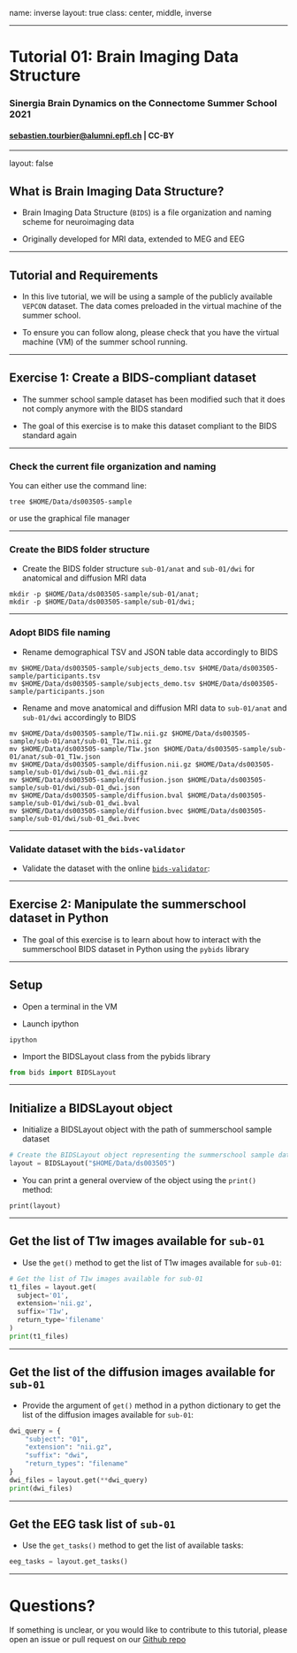 name: inverse
layout: true
class: center, middle, inverse

---

# Tutorial 01: Brain Imaging Data Structure

### Sinergia Brain Dynamics on the Connectome Summer School 2021

#### sebastien.tourbier@alumni.epfl.ch  |  CC-BY

---

layout: false

## What is Brain Imaging Data Structure?

- Brain Imaging Data Structure (`BIDS`) is a file organization and naming scheme for neuroimaging data

- Originally developed for MRI data, extended to MEG and EEG

---

## Tutorial and Requirements

- In this live tutorial, we will be using a sample of the publicly
 available `VEPCON` dataset. The data comes
 preloaded in the virtual machine of the summer school.

- To ensure you can follow along, please check that you have the
 virtual machine (VM) of the summer school running.

---

## Exercise 1: Create a BIDS-compliant dataset

- The summer school sample dataset has been modified such that it does not comply anymore with the BIDS standard

- The goal of this exercise is to make this dataset compliant to the BIDS standard again

---

### Check the current file organization and naming

You can either use the command line:

```
tree $HOME/Data/ds003505-sample
```

or use the graphical file manager

---

### Create the BIDS folder structure

- Create the BIDS folder structure `sub-01/anat` and `sub-01/dwi` for anatomical and diffusion MRI data
```
mkdir -p $HOME/Data/ds003505-sample/sub-01/anat;
mkdir -p $HOME/Data/ds003505-sample/sub-01/dwi;
```

---

### Adopt BIDS file naming

- Rename demographical TSV and JSON table data accordingly to BIDS
```
mv $HOME/Data/ds003505-sample/subjects_demo.tsv $HOME/Data/ds003505-sample/participants.tsv
mv $HOME/Data/ds003505-sample/subjects_demo.tsv $HOME/Data/ds003505-sample/participants.json
```

- Rename and move anatomical and diffusion MRI data to `sub-01/anat` and `sub-01/dwi` accordingly to BIDS
```
mv $HOME/Data/ds003505-sample/T1w.nii.gz $HOME/Data/ds003505-sample/sub-01/anat/sub-01_T1w.nii.gz
mv $HOME/Data/ds003505-sample/T1w.json $HOME/Data/ds003505-sample/sub-01/anat/sub-01_T1w.json
mv $HOME/Data/ds003505-sample/diffusion.nii.gz $HOME/Data/ds003505-sample/sub-01/dwi/sub-01_dwi.nii.gz
mv $HOME/Data/ds003505-sample/diffusion.json $HOME/Data/ds003505-sample/sub-01/dwi/sub-01_dwi.json
mv $HOME/Data/ds003505-sample/diffusion.bval $HOME/Data/ds003505-sample/sub-01/dwi/sub-01_dwi.bval
mv $HOME/Data/ds003505-sample/diffusion.bvec $HOME/Data/ds003505-sample/sub-01/dwi/sub-01_dwi.bvec
```

---

### Validate dataset with the `bids-validator`

- Validate the dataset with the online [`bids-validator`](https://bids-standard.github.io/bids-validator/):

---

## Exercise 2: Manipulate the summerschool dataset in Python

- The goal of this exercise is to learn about how to interact with the summerschool BIDS dataset in Python using the `pybids` library

---

## Setup

- Open a terminal in the VM

- Launch ipython
```
ipython
```

- Import the BIDSLayout class from the pybids library
```python
from bids import BIDSLayout
```

---

## Initialize a BIDSLayout object

- Initialize a BIDSLayout object with the path of summerschool sample dataset
```python
# Create the BIDSLayout object representing the summerschool sample dataset
layout = BIDSLayout("$HOME/Data/ds003505")
```

- You can print a general overview of the object using the `print()` method:
```
print(layout)
```

---

## Get the list of T1w images available for `sub-01`

- Use the `get()` method to get the list of T1w images available for `sub-01`:
```python
# Get the list of T1w images available for sub-01
t1_files = layout.get(
  subject='01',
  extension='nii.gz',
  suffix='T1w',
  return_type='filename'
)
print(t1_files)
```

---

## Get the list of the diffusion images available for `sub-01`

- Provide the argument of `get()` method in a python dictionary to get the list of the diffusion images available for `sub-01`:
```python
dwi_query = {
    "subject": "01",
    "extension": "nii.gz",
    "suffix": "dwi",
    "return_types": "filename"    
}
dwi_files = layout.get(**dwi_query)
print(dwi_files)
```

---

## Get the EEG task list of `sub-01`

- Use the `get_tasks()` method to get the list of available tasks:
```python
eeg_tasks = layout.get_tasks()
```

---

# Questions?

If something is unclear, or you would like to contribute to this tutorial, please open an issue or pull request on our [Github repo](https://github.com/sinergia-connectomics-summerschool-2021/scss21-training)
